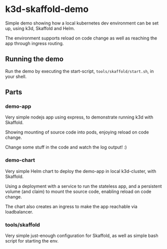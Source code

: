 # k3d-skaffold-demo

Simple demo showing how a local kubernetes dev environment can be set up, using k3d, Skaffold and Helm.

The environment supports reload on code change as well as reaching the app through ingress routing.

## Running the demo

Run the demo by executing the start-script, `tools/skaffold/start.sh`, in your shell.

## Parts

### demo-app

Very simple nodejs app using express, to demonstrate running k3d with Skaffold.

Showing mounting of source code into pods, enjoying reload on code change.

Change some stuff in the code and watch the log output! :)

### demo-chart

Very simple Helm chart to deploy the demo-app in local k3d-cluster, with Skaffold.

Using a deployment with a service to run the stateless app, and a persistent volume (and claim) to mount the source code, enabling reload on code change.

The chart also creates an ingress to make the app reachable via loadbalancer.

### tools/skaffold

Very simple just-enough configuration for Skaffold, as well as simple bash script for starting the env.
